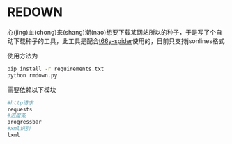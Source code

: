 # REDOWN

心(jing)血(chong)来(shang)潮(nao)想要下载某网站所以的种子，于是写了个自动下载种子的工具，此工具是配合[t66y-spider](https://github.com/hejianjun/t66y-spider)使用的，目前只支持jsonlines格式

使用方法为

```bash
pip install -r requirements.txt
python rmdown.py
```

需要依赖以下模块

```py
#http请求
requests
#进度条
progressbar
#xml识别
lxml
```

```bash

```

